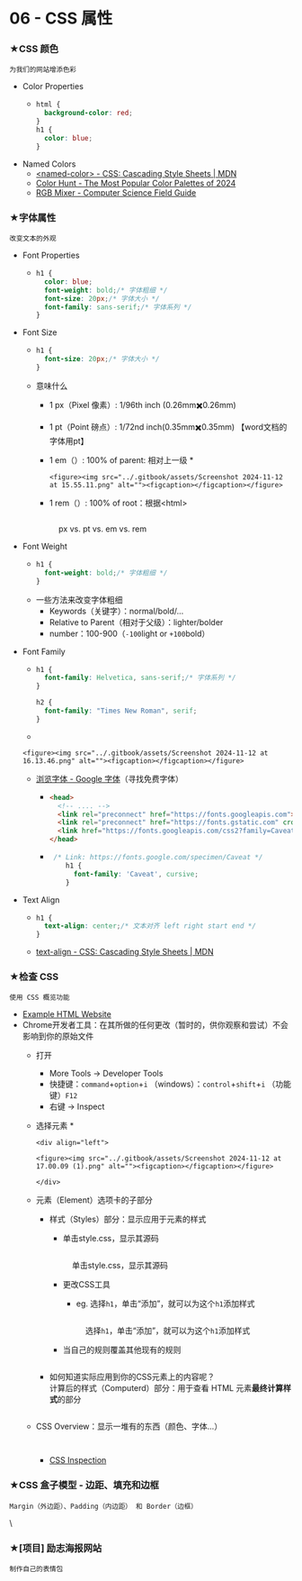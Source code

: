 # 06 - CSS 属性

### ★CSS 颜色

`为我们的网站增添色彩`

* Color Properties
  * ```css
    html {
      background-color: red;
    }
    h1 {
      color: blue;
    }
    ```
* Named Colors
  * [\<named-color> - CSS: Cascading Style Sheets | MDN](https://developer.mozilla.org/en-US/docs/Web/CSS/named-color)
  * [Color Hunt - The Most Popular Color Palettes of 2024](https://colorhunt.co/palettes/popular)
  * [RGB Mixer - Computer Science Field Guide](https://www.csfieldguide.org.nz/en/interactives/rgb-mixer/)

### ★字体属性

`改变文本的外观`

* Font Properties
  * ```css
    h1 {
      color: blue;
      font-weight: bold;/* 字体粗细 */
      font-size: 20px;/* 字体大小 */
      font-family: sans-serif;/* 字体系列 */
    }
    ```
* Font Size
  * ```css
    h1 {
      font-size: 20px;/* 字体大小 */
    }
    ```
  *   意味什么

      * 1 px（Pixel 像素）: 1/96th inch (0.26mm✖️0.26mm)
      * 1 pt（Point 磅点）: 1/72nd inch(0.35mm✖️0.35mm) 【word文档的字体用pt】
      * 1 em（）: 100% of parent: 相对上一级
        *

            <figure><img src="../.gitbook/assets/Screenshot 2024-11-12 at 15.55.11.png" alt=""><figcaption></figcaption></figure>
      * 1 rem（）: 100% of root：根据\<html>

      <figure><img src="../.gitbook/assets/Screenshot 2024-11-12 at 16.02.53.png" alt=""><figcaption><p>px vs. pt vs. em vs. rem</p></figcaption></figure>
* Font Weight
  * ```css
    h1 {
      font-weight: bold;/* 字体粗细 */
    }
    ```
  * 一些方法来改变字体粗细
    * Keywords（关键字）：normal/bold/...
    * Relative to Parent（相对于父级）：lighter/bolder
    * number：100-900（`-100`light or `+100`bold）
* Font Family
  * ```css
    h1 {
      font-family: Helvetica, sans-serif;/* 字体系列 */
    }

    h2 {
      font-family: "Times New Roman", serif;
    }
    ```
  *

      <figure><img src="../.gitbook/assets/Screenshot 2024-11-12 at 16.13.46.png" alt=""><figcaption></figcaption></figure>
  * [浏览字体 - Google 字体](https://fonts.google.com/)（寻找免费字体）
    * ```html
      <head>
        <!-- .... -->
        <link rel="preconnect" href="https://fonts.googleapis.com">
        <link rel="preconnect" href="https://fonts.gstatic.com" crossorigin>
        <link href="https://fonts.googleapis.com/css2?family=Caveat&display=swap" rel="stylesheet">
      </head>
      ```
    * ```css
       /* Link: https://fonts.google.com/specimen/Caveat */
          h1 {
            font-family: 'Caveat', cursive;
          }
      ```
* Text Align
  * ```css
    h1 {
      text-align: center;/* 文本对齐 left right start end */
    }
    ```
  * [text-align - CSS: Cascading Style Sheets | MDN](https://developer.mozilla.org/en-US/docs/Web/CSS/text-align)

### ★检查 CSS

`使用 CSS 概览功能`

* [Example HTML Website](https://appbrewery.github.io/just-add-css/)
* Chrome开发者工具：在其所做的任何更改（暂时的，供你观察和尝试）不会影响到你的原始文件
  * 打开
    * More Tools -> Developer Tools
    * 快捷键：`command`+`option`+`i` （windows）：`control`+`shift`+`i` （功能键）`F12`&#x20;
    * 右键 -> Inspect
  * 选择元素
    *

        <div align="left">

        <figure><img src="../.gitbook/assets/Screenshot 2024-11-12 at 17.00.09 (1).png" alt=""><figcaption></figcaption></figure>

        </div>
  *   元素（Element）选项卡的子部分

      *   样式（Styles）部分：显示应用于元素的样式

          * 单击style.css，显示其源码

          <figure><img src="../.gitbook/assets/Screenshot 2024-11-12 at 17.08.08.png" alt=""><figcaption><p>单击style.css，显示其源码</p></figcaption></figure>

          *   更改CSS工具

              * eg. 选择`h1`，单击“添加”，就可以为这个`h1`添加样式

              <figure><img src="../.gitbook/assets/Screenshot 2024-11-12 at 17.10.41 (1).png" alt=""><figcaption><p>选择<code>h1</code>，单击“添加”，就可以为这个<code>h1</code>添加样式</p></figcaption></figure>
          * 当自己的规则覆盖其他现有的规则

          <figure><img src="../.gitbook/assets/Screenshot 2024-11-12 at 17.21.52.png" alt=""><figcaption></figcaption></figure>
      * 如何知道实际应用到你的CSS元素上的内容呢？\
        计算后的样式（Computerd）部分：用于查看 HTML 元素**最终计算样式**的部分

      <figure><img src="../.gitbook/assets/Screenshot 2024-11-12 at 17.26.16.png" alt=""><figcaption></figcaption></figure>
  *   CSS Overview：显示一堆有的东西（颜色、字体...）

      <figure><img src="../.gitbook/assets/Screenshot 2024-11-12 at 17.28.48.png" alt=""><figcaption></figcaption></figure>

      <figure><img src="../.gitbook/assets/Screenshot 2024-11-12 at 17.30.57.png" alt=""><figcaption></figcaption></figure>

      * [CSS Inspection](https://appbrewery.github.io/css-inspection/)



### ★CSS 盒子模型 - 边距、填充和边框

`Margin（外边距）、Padding（内边距） 和 Border（边框）`

\




### ★\[项目] 励志海报网站

`制作自己的表情包`











